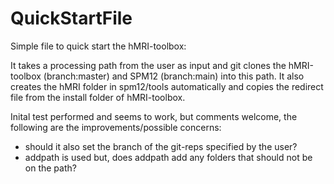 # QuickStartFile
Simple file to quick start the hMRI-toolbox:

It takes a processing path from the user as input and git clones the hMRI-toolbox (branch:master) and SPM12 (branch:main) into this path.
It also creates the hMRI folder in spm12/tools automatically and copies the redirect file from the install folder of hMRI-toolbox.

Inital test performed and seems to work, but comments welcome, the following are the improvements/possible concerns:

- should it also set the branch of the git-reps specified by the user?
- addpath is used but, does addpath add any folders that should not be on the path?
